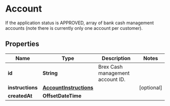 

# Account

If the application status is APPROVED, array of bank cash management accounts (note there is currently only one account per customer).

## Properties

| Name | Type | Description | Notes |
|------------ | ------------- | ------------- | -------------|
|**id** | **String** | Brex Cash management account ID. |  |
|**instructions** | [**AccountInstructions**](AccountInstructions.md) |  |  [optional] |
|**createdAt** | **OffsetDateTime** |  |  |



